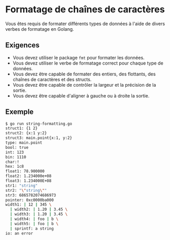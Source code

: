 # Formatage de chaînes de caractères

Vous êtes requis de formater différents types de données à l'aide de divers verbes de formatage en Golang.

## Exigences

- Vous devez utiliser le package `fmt` pour formater les données.
- Vous devez utiliser le verbe de formatage correct pour chaque type de données.
- Vous devez être capable de formater des entiers, des flottants, des chaînes de caractères et des structs.
- Vous devez être capable de contrôler la largeur et la précision de la sortie.
- Vous devez être capable d'aligner à gauche ou à droite la sortie.

## Exemple

```sh
$ go run string-formatting.go
struct1: {1 2}
struct2: {x:1 y:2}
struct3: main.point{x:1, y:2}
type: main.point
bool: true
int: 123
bin: 1110
char:!
hex: 1c8
float1: 78.900000
float2: 1.234000e+08
float3: 1.234000E+08
str1: "string"
str2: "\"string\""
str3: 6865782074686973
pointer: 0xc0000ba000
width1: | 12 | 345 \
  | width2: | 1.20 | 3.45 \
  | width3: | 1.20 | 3.45 \
  | width4: | foo | b \
  | width5: | foo | b \
  | sprintf: a string
io: an error
```

